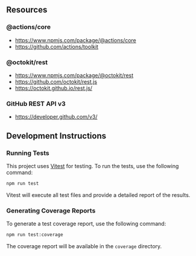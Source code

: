 ## Resources

### @actions/core

- https://www.npmjs.com/package/@actions/core
- https://github.com/actions/toolkit

### @octokit/rest

- https://www.npmjs.com/package/@octokit/rest
- https://github.com/octokit/rest.js
- https://octokit.github.io/rest.js/

### GitHub REST API v3

- https://developer.github.com/v3/

## Development Instructions

### Running Tests

This project uses [Vitest](https://vitest.dev/) for testing. To run the tests, use the following command:

```bash
npm run test
```

Vitest will execute all test files and provide a detailed report of the results.

### Generating Coverage Reports

To generate a test coverage report, use the following command:

```bash
npm run test:coverage
```

The coverage report will be available in the `coverage` directory.
